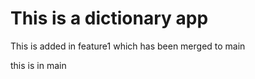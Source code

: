 # This is a dictionary app 

This is added in feature1 which has been merged to main

this is in main 
